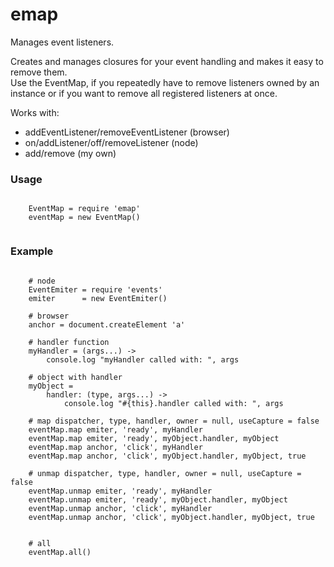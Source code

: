 # emap  
Manages event listeners.

Creates and manages closures for your event handling and makes it easy to remove them.   
Use the EventMap, if you repeatedly have to remove listeners owned by an instance or
if you want to remove all registered listeners at once.

Works with:

- addEventListener/removeEventListener (browser)
- on/addListener/off/removeListener (node)
- add/remove (my own)

### Usage  

```coffee-script
    
    EventMap = require 'emap'
    eventMap = new EventMap()
    
```
### Example  

```coffee-script
    
    # node
    EventEmiter = require 'events'
    emiter      = new EventEmiter()
     
    # browser 
    anchor = document.createElement 'a'
    
    # handler function
    myHandler = (args...) ->
        console.log "myHandler called with: ", args
    
    # object with handler
    myObject = 
        handler: (type, args...) ->
            console.log "#{this}.handler called with: ", args
    
    # map dispatcher, type, handler, owner = null, useCapture = false
    eventMap.map emiter, 'ready', myHandler
    eventMap.map emiter, 'ready', myObject.handler, myObject
    eventMap.map anchor, 'click', myHandler
    eventMap.map anchor, 'click', myObject.handler, myObject, true
    
    # unmap dispatcher, type, handler, owner = null, useCapture = false
    eventMap.unmap emiter, 'ready', myHandler
    eventMap.unmap emiter, 'ready', myObject.handler, myObject
    eventMap.unmap anchor, 'click', myHandler
    eventMap.unmap anchor, 'click', myObject.handler, myObject, true
    
    
    # all
    eventMap.all()
    
```